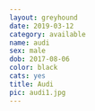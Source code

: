 ```yaml
---
layout: greyhound
date: 2019-03-12
category: available
name: audi
sex: male
dob: 2017-08-06
color: black
cats: yes
title: Audi
pic: audi1.jpg
---
```


